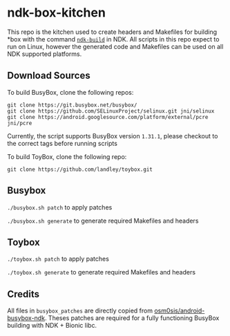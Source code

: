 # ndk-box-kitchen

This repo is the kitchen used to create headers and Makefiles for building \*box with the command [`ndk-build`](https://developer.android.com/ndk/guides/ndk-build.html) in NDK. All scripts in this repo expect to run on Linux, however the generated code and Makefiles can be used on all NDK supported platforms.

## Download Sources

To build BusyBox, clone the following repos:

```
git clone https://git.busybox.net/busybox/
git clone https://github.com/SELinuxProject/selinux.git jni/selinux
git clone https://android.googlesource.com/platform/external/pcre jni/pcre
```

Currently, the script supports BusyBox version `1.31.1`, please checkout to the correct tags before running scripts

To build ToyBox, clone the following repo:

```
git clone https://github.com/landley/toybox.git
```

## Busybox

`./busybox.sh patch` to apply patches

`./busybox.sh generate` to generate required Makefiles and headers

## Toybox

`./toybox.sh patch` to apply patches

`./toybox.sh generate` to generate required Makefiles and headers

## Credits

All files in `busybox_patches` are directly copied from [osm0sis/android-busybox-ndk](https://github.com/osm0sis/android-busybox-ndk). Theses patches are required for a fully functioning BusyBox building with NDK + Bionic libc.
